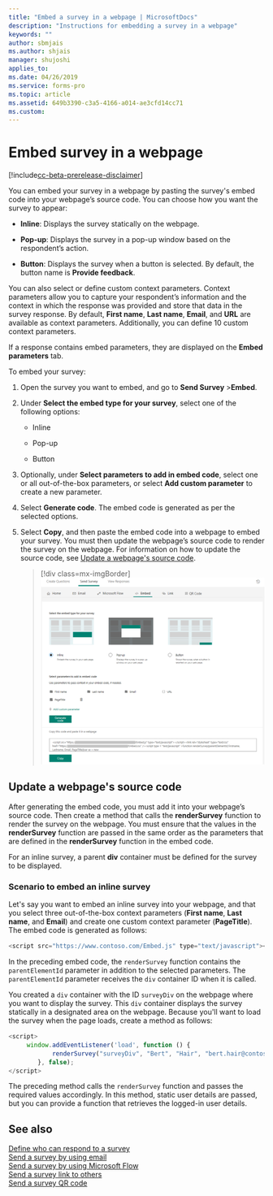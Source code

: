 ```yaml
---
title: "Embed a survey in a webpage | MicrosoftDocs"
description: "Instructions for embedding a survey in a webpage"
keywords: ""
author: sbmjais
ms.author: shjais
manager: shujoshi
applies_to: 
ms.date: 04/26/2019
ms.service: forms-pro
ms.topic: article
ms.assetid: 649b3390-c3a5-4166-a014-ae3cfd14cc71
ms.custom: 
---
```


# Embed survey in a webpage

[!include[cc-beta-prerelease-disclaimer](includes/cc-beta-prerelease-disclaimer.md)]

You can embed your survey in a webpage by pasting the survey's embed code into your webpage’s source code. You can choose how you want the survey to appear:

- **Inline**: Displays the survey statically on the webpage.

- **Pop-up**: Displays the survey in a pop-up window based on the respondent’s action.

- **Button**: Displays the survey when a button is selected. By default, the button name is **Provide feedback**.

You can also select or define custom context parameters. Context parameters allow you to capture your respondent’s information and the context in which the response was provided and store that data in the survey response. By default, **First name**, **Last name**, **Email**, and **URL** are available as context parameters. Additionally, you can define 10 custom context parameters.

If a response contains embed parameters, they are displayed on the **Embed parameters** tab.

To embed your survey:

1.  Open the survey you want to embed, and go to **Send Survey** &gt;**Embed**.

2.  Under **Select the embed type for your survey**, select one of the following options:

    -   Inline

    -   Pop-up

    -   Button

3.  Optionally, under **Select parameters to add in embed code**, select one or all out-of-the-box parameters, or select **Add custom parameter** to create a new parameter.

4.  Select **Generate code**. The embed code is generated as per the selected options.

5.  Select **Copy**, and then paste the embed code into a webpage to embed your survey. You must then update the webpage’s source code to render the survey on the webpage. For information on how to update the source code, see [Update a webpage's source code](#update-a-webpages-source-code).  

    > [!div class=mx-imgBorder]
    > ![embed a survey in a web page](media/survey-embed.png "Embed a survey in a web page")  

## Update a webpage's source code

After generating the embed code, you must add it into your webpage’s source code. Then create a method that calls the **renderSurvey** function to render the survey on the webpage. You must ensure that the values in the **renderSurvey** function are passed in the same order as the parameters that are defined in the **renderSurvey** function in the embed code.

For an inline survey, a parent **div** container must be defined for the survey to be displayed.

### Scenario to embed an inline survey

Let's say you want to embed an inline survey into your webpage, and that you select three out-of-the-box context parameters (**First name**, **Last name**, and **Email**) and create one custom context parameter (**PageTitle**). The embed code is generated as follows:

```JavaScript
<script src="https://www.contoso.com/Embed.js" type="text/javascript"></script><link rel="stylesheet" type="text/css" href="https://www.contoso.com/Embed.css" /><script type = "text/javascript" >function renderSurvey(parentElementId, Firstname, Lastname, Email, PageTitle){var se = new SurveyEmbed("JtSG9ha000000000020pTSB1AovM_5u8bQH1UQjlNQjZRWV0000000000","https://www.contoso.com/");var context = {"Firstname": Firstname,"Lastname": Lastname,"Email": Email,"PageTitle": PageTitle,};se.renderInline(parentElementId, context);}</script>
```

In the preceding embed code, the `renderSurvey` function contains the `parentElementId` parameter in addition to the selected parameters. The `parentElementId` parameter receives the `div` container ID when it is called.

You created a `div` container with the ID `surveyDiv` on the webpage where you want to display the survey. This `div` container displays the survey statically in a designated area on the webpage. Because you'll want to load the survey when the page loads, create a method as follows:

```JavaScript
<script>
	 window.addEventListener('load', function () {
            renderSurvey("surveyDiv", "Bert", "Hair", "bert.hair@contoso.com", "Product Overview");
        }, false);
</script>

```

The preceding method calls the `renderSurvey` function and passes the required values accordingly. In this method, static user details are passed, but you can provide a function that retrieves the logged-in user details.

## See also

[Define who can respond to a survey](invite-settings.md)<br>
[Send a survey by using email](send-survey-email.md)<br>
[Send a survey by using Microsoft Flow](send-survey-microsoft-flow.md)<br>
[Send a survey link to others](send-survey-link.md)<br>
[Send a survey QR code](send-survey-qrcode.md)